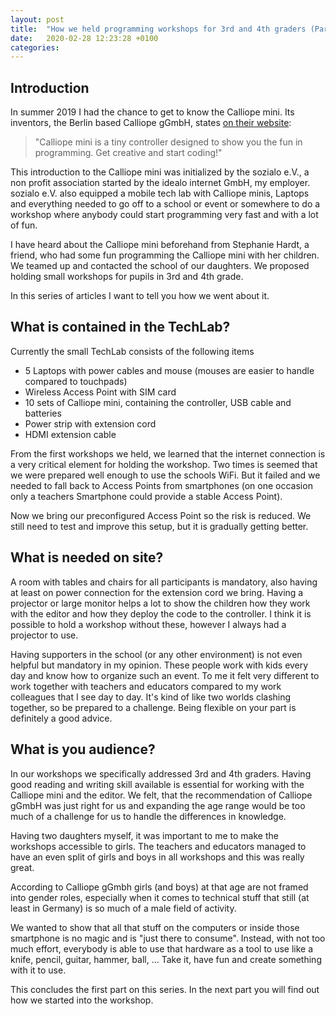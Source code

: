 ```yaml
---
layout: post
title:  "How we held programming workshops for 3rd and 4th graders (Part I)"
date:   2020-02-28 12:23:28 +0100
categories: 
---
```


## Introduction

In summer 2019 I had the chance to get to know the Calliope mini. 
Its inventors, the Berlin based Calliope gGmbH, states [on their website](https://calliope.cc/en): 

> "Calliope mini is a tiny controller designed to show you the fun in programming. Get creative and start coding!"

This introduction to the Calliope mini was initialized by the sozialo e.V., 
a non profit association started by the idealo internet GmbH, my employer. sozialo e.V. also equipped
a mobile tech lab with Calliope minis, Laptops and everything needed to go off to a school
or event or somewhere to do a workshop where anybody could start programming very fast
and with a lot of fun.

I have heard about the Calliope mini beforehand from Stephanie Hardt, a friend, who had some fun programming 
the Calliope mini with her children. We teamed up and contacted the school of our daughters.
We proposed holding small workshops for pupils in 3rd and 4th grade. 

In this series of articles I want to tell you how we went about it.

## What is contained in the TechLab?

Currently the small TechLab consists of the following items

* 5 Laptops with power cables and mouse (mouses are easier to handle compared to touchpads)
* Wireless Access Point with SIM card 
* 10 sets of Calliope mini, containing the controller, USB cable and batteries
* Power strip with extension cord
* HDMI extension cable

From the first workshops we held, we learned that the internet connection is a very critical element
for holding the workshop. Two times is seemed that we were prepared well enough to use the schools
WiFi. But it failed and we needed to fall back to Access Points from smartphones (on one occasion only a
teachers Smartphone could provide a stable Access Point).

Now we bring our preconfigured Access Point so the risk is reduced. We still need to test and improve 
this setup, but it is gradually getting better.

## What is needed on site?

A room with tables and chairs for all participants is mandatory, also having at least on power connection
for the extension cord we bring. Having a projector or large monitor helps a lot to show the children 
how they work with the editor and how they deploy the code to the controller. I think it is possible to 
hold a workshop without these, however I always had a projector to use.

Having supporters in the school (or any other environment) is not even helpful but mandatory in my opinion.
These people work with kids every day and know how to organize such an event. To me it felt very different
to work together with teachers and educators compared to my work colleagues that I see day to day. 
It's kind of like two worlds clashing together, so be prepared to a challenge. Being flexible
on your part is definitely a good advice.

## What is you audience?

In our workshops we specifically addressed 3rd and 4th graders. Having good reading and writing skill
available is essential for working with the Calliope mini and the editor. We felt, that the recommendation
of Calliope gGmbH was just right for us and expanding the age range would be too much of a challenge for us 
to handle the differences in knowledge.

Having two daughters myself, it was important to me to make the workshops accessible to girls. The teachers and educators 
managed to have an even split of girls and boys in all workshops and this was really great. 

According to Calliope gGmbh girls (and boys) at that age are not framed into gender roles, especially when
it comes to technical stuff that still (at least in Germany) is so much of a male field of activity.

We wanted to show that all that stuff on the computers or inside those smartphone is no magic and is 
"just there to consume". Instead, with not too much effort, everybody is able to use that hardware as a tool
to use like a knife, pencil, guitar, hammer, ball, ... Take it, have fun and create something with it to use.

This concludes the first part on this series. In the next part you will find out how we started into the workshop.
